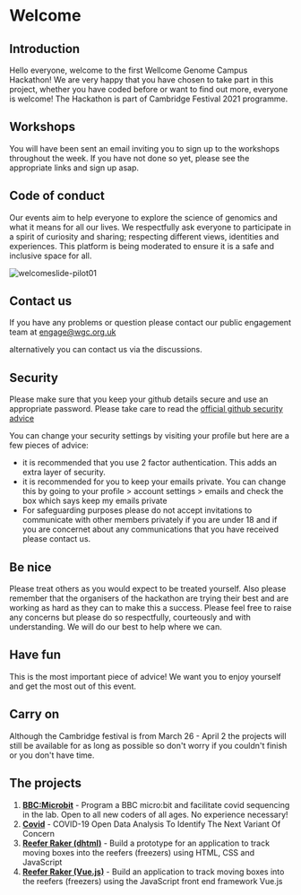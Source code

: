 # Welcome

## Introduction

Hello everyone, welcome to the first Wellcome Genome Campus Hackathon! We are very happy that you have chosen to take part in this project, whether you have coded before or want to find out more, everyone is welcome!
The Hackathon is part of Cambridge Festival 2021 programme.

## Workshops

You will have been sent an email inviting you to sign up to the workshops throughout the week. If you have not done so yet, please see the appropriate links and sign up asap.

## Code of conduct

Our events aim to help everyone to explore the science of genomics and what it means for all our lives. We respectfully ask everyone to participate in a spirit of curiosity and sharing; respecting different views, identities and experiences.
This platform is being moderated to ensure it is a safe and inclusive space for all.

![welcomeslide-pilot01](https://user-images.githubusercontent.com/519327/112753739-d1c12e00-8fd0-11eb-9686-8f7cf0d75eb2.jpg)

## Contact us

If you have any problems or question please contact our public engagement team at [engage@wgc.org.uk](mailto:engage@wgc.org.uk)

alternatively you can contact us via the discussions.

## Security

Please make sure that you keep your github details secure and use an appropriate password. Please take care to read the [official github security advice](https://docs.github.com/en/github/authenticating-to-github/keeping-your-account-and-data-secure)

You can change your security settings by visiting your profile but here are a few pieces of advice:
- it is recommended that you use 2 factor authentication. This adds an extra layer of security.
- it is recommended for you to keep your emails private. You can change this by going to your profile > account settings > emails and check the box which says keep my emails private
- For safeguarding purposes please do not accept invitations to communicate with other members privately if you are under 18 and if you are concernet about any communications that you have received please contact us.

## Be nice

Please treat others as you would expect to be treated yourself. Also please remember that the organisers of the hackathon are trying their best and are working as hard as they can to make this a success. Please feel free to raise any concerns but please do so respectfully, courteously and with understanding. We will do our best to help where we can.

## Have fun

This is the most important piece of advice! We want you to enjoy yourself and get the most out of this event.

## Carry on

Although the Cambridge festival is from March 26 - April 2 the projects will still be available for as long as possible so don't worry if you couldn't finish or you don't have time.

## The projects

1. **[BBC:Microbit](https://github.com/wgc-hackathon/bbc-micro-bit)** - Program a BBC micro:bit and facilitate covid sequencing in the lab. Open to all new coders of all ages. No experience necessary!
2. **[Covid](https://github.com/wgc-hackathon/covid)** - COVID-19 Open Data Analysis To Identify The Next Variant Of Concern
3. **[Reefer Raker (dhtml)](https://github.com/wgc-hackathon/reefer-raker-dhtml)** - Build a prototype for an application to track moving boxes into the reefers (freezers) using HTML, CSS and JavaScript
4. **[Reefer Raker (Vue.js)](https://github.com/wgc-hackathon/reefer-raker-vue)** - Build an application to track moving boxes into the reefers (freezers) using the JavaScript front end framework Vue.js





